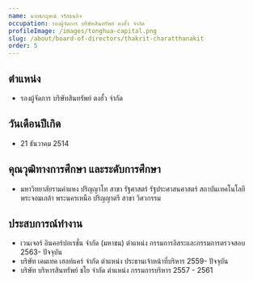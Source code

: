 ```yaml
---
name: นายธกฤษณ์ จรัสธนกิจ
occupation: รองผู้จัดการ บริษัทสินทรัพย์ ตงฮั้ว จำกัด
profileImage: /images/tonghua-capital.png
slug: /about/board-of-directors/thakrit-charatthanakit
order: 5
---
```

## ตำแหน่ง 
- รองผู้จัดการ บริษัทสินทรัพย์ ตงฮั้ว จำกัด

## วันเดือนปีเกิด
- 21 ธันวาคม 2514

## คุณวุฒิทางการศึกษา และระดับการศึกษา
- มหาวิทยาลัยรามคำแหง ปริญญาโท สาขา รัฐศาสตร์ รัฐประศาสนศาสตร์ สถาบันเทคโนโลยีพระจอมเกล้า พระนครเหนือ ปริญญาตรี สาขา วิศวกรรม

## ประสบการณ์ทำงาน
- เวนเจอร์ อินคอร์ปอเรชั่น จำกัด (มหาชน) ตำแหน่ง กรรมการอิสระและกรรมการตรวจสอบ 2563- ปัจจุบัน
- บริษัท เคมเทค เฮลท์แคร์ จำกัด ตำแหน่ง ประธานเจ้าหน้าที่บริหาร 2559- ปัจจุบัน
- บริษัท บริหารสินทรัพย์ ชโย จำกัด ตำแหน่ง กรรมการบริหาร 2557 - 2561
